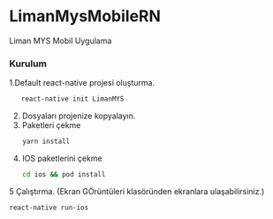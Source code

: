 # LimanMysMobileRN
Liman MYS Mobil Uygulama


### Kurulum

1.Default react-native projesi oluşturma.
```sh
   react-native init LimanMYS
   ```
2. Dosyaları projenize kopyalayın.
3. Paketleri çekme
   ```sh
   yarn install
   ```
4. IOS paketlerini çekme
   ```sh
   cd ios && pod install
   ```
5 Çalıştırma. (Ekran GÖrüntüleri klasöründen ekranlara ulaşabilirsiniz.)
   ```sh
   react-native run-ios
   ```

